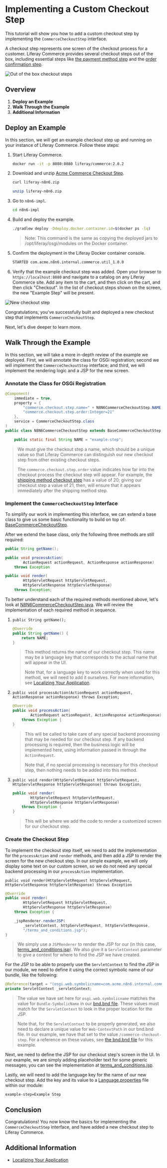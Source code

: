# Implementing a Custom Checkout Step

This tutorial will show you how to add a custom checkout step by implementing the `CommerceCheckoutStep` interface.

A checkout step represents one screen of the checkout process for a customer. Liferay Commerce provides several checkout steps out of the box, including essential steps like [the payment method step](https://github.com/liferay/com-liferay-commerce/blob/2.0.2/commerce-checkout-web/src/main/java/com/liferay/commerce/checkout/web/internal/util/PaymentMethodCommerceCheckoutStep.java) and the [order confirmation step](https://github.com/liferay/com-liferay-commerce/blob/2.0.2/commerce-checkout-web/src/main/java/com/liferay/commerce/checkout/web/internal/util/OrderConfirmationCommerceCheckoutStep.java).

![Out of the box checkout steps](./images/01.png "Out of the box checkout steps")

## Overview

1. **Deploy an Example**
1. **Walk Through the Example**
1. **Additional Information**

## Deploy an Example

In this section, we will get an example checkout step up and running on your instance of Liferay Commerce. Follow these steps:

1. Start Liferay Commerce.

    ```bash
    docker run -it -p 8080:8080 liferay/commerce:2.0.2
    ```

1. Download and unzip [Acme Commerce Checkout Step](./liferay-n8n6.zip).

    ```bash
    curl liferay-n8n6.zip
    ```

    ```bash
    unzip liferay-n8n6.zip
    ```

1. Go to `n8n6-impl`.

    ```bash
    cd n8n6-impl
    ```

1. Build and deploy the example.

    ```bash
    ./gradlew deploy -Ddeploy.docker.container.id=$(docker ps -lq)
    ```

    >Note: This command is the same as copying the deployed jars to /opt/liferay/osgi/modules on the Docker container.

1. Confirm the deployment in the Liferay Docker container console.

    ```bash
    STARTED com.acme.n8n6.internal.commerce.util_1.0.0
    ```

1. Verify that the example checkout step was added. Open your browser to `https://localhost:8080` and navigate to a catalog on any Liferay Commerce site. Add any item to the cart, and then click on the cart, and then click "Checkout". In the list of checkout steps shown on the screen, the new "Example Step" will be present.

![New checkout step](./images/02.png "New checkout step")

Congratulations, you've successfully built and deployed a new checkout step that implements `CommerceCheckoutStep`.

Next, let's dive deeper to learn more.

## Walk Through the Example

In this section, we will take a more in-depth review of the example we deployed. First, we will annotate the class for OSGi registration; second we will implement the `CommerceCheckoutStep` interface; and third, we will implement the rendering logic and a JSP for the new screen.

### Annotate the Class for OSGi Registration

```java
@Component(
    immediate = true,
    property = {
        "commerce.checkout.step.name=" + N8N6CommerceCheckoutStep.NAME,
        "commerce.checkout.step.order:Integer=21"
    },
    service = CommerceCheckoutStep.class
)
public class N8N6CommerceCheckoutStep extends BaseCommerceCheckoutStep {

    public static final String NAME = "example-step";
```

> We must give the checkout step a name, which should be a unique value so that Liferay Commerce can distinguish our new checkout step from other existing checkout steps.
>
> The `commerce.checkout.step.order` value indicates how far into the checkout process the checkout step will appear. For example, the [shipping method checkout step](https://github.com/liferay/com-liferay-commerce/blob/2.0.2/commerce-checkout-web/src/main/java/com/liferay/commerce/checkout/web/internal/util/ShippingMethodCommerceCheckoutStep.java) has a value of 20; giving our checkout step a value of 21, then, will ensure that it appears immediately after the shipping method step.

### Implement the `CommerceCheckoutStep` Interface

To simplify our work in implementing this interface, we can extend a base class to give us some basic functionality to build on top of: [BaseCommerceCheckoutStep](https://github.com/liferay/com-liferay-commerce/blob/2.0.2/commerce-api/src/main/java/com/liferay/commerce/util/BaseCommerceCheckoutStep.java).

After we extend the base class, only the following three methods are still required:

```java
public String getName();
```

```java
public void processAction(
        ActionRequest actionRequest, ActionResponse actionResponse)
    throws Exception
```

```java
public void render(
        HttpServletRequest httpServletRequest,
        HttpServletResponse httpServletResponse)
    throws Exception;
```

To better understand each of the required methods mentioned above, let's look at [N8N6CommerceCheckoutStep.java](./liferay-n8n6.zip/n8n6-impl/src/main/java/com/acme/n8n6/internal/commerce/checkout/step/N8N6CommerceCheckoutStep.java). We will review the implementation of each required method in sequence.

1. `public String getName();`

    ```java
    @Override
    public String getName() {
        return NAME;
    }
    ```

    > This method returns the name of our checkout step. This name may be a language key that corresponds to the actual name that will appear in the UI.
    >
    > Note that, for a language key to work correctly when used for this method, we will need to add it ourselves. For more information, see [Localizing Your Application](https://help.liferay.com/hc/en-us/articles/360018168251-Localizing-Your-Application).

1. `public void processAction(ActionRequest actionRequest, ActionResponse actionResponse) throws Exception;`

    ```java
    @Override
    public void processAction(
            ActionRequest actionRequest, ActionResponse actionResponse)
        throws Exception {
    }
    ```

    > This will be called to take care of any special backend processing that may be needed for our checkout step. If any backend processing is required, then the business logic will be implemented here, using information passed in through the `ActionRequest`.
    >
    > Note that, if no special processing is necessary for this checkout step, then nothing needs to be added into this method.

1. `public void render(HttpServletRequest httpServletRequest, HttpServletResponse httpServletResponse) throws Exception;`

    ```java
    public void render(
            HttpServletRequest httpServletRequest,
            HttpServletResponse httpServletResponse)
        throws Exception {
    }
    ```

    > This will be where we add the code to render a customized screen for our checkout step.

### Create the Checkout Step

To implement the checkout step itself, we need to add the implementation for the `processAction` and `render` methods, and then add a JSP to render the screen for the new checkout step. In our simple example, we will only display some text on our custom screen, so we do not need any special backend processing in our `processAction` implementation.

`public void render(HttpServletRequest httpServletRequest, HttpServletResponse httpServletResponse) throws Exception`

```java
@Override
public void render(
        HttpServletRequest httpServletRequest,
        HttpServletResponse httpServletResponse)
    throws Exception {

    _jspRenderer.renderJSP(
        _servletContext, httpServletRequest, httpServletResponse,
        "/terms_and_conditions.jsp");
}
```

> We simply use a `JSPRenderer` to render the JSP for our (in this case, [terms_and_conditions.jsp](./liferay-n8n6.zip/n8n6-impl/src/main/resources/META-INF/resources/terms_and_conditions.jsp)). We also give it a `ServletContext` parameter to give a context for where to find the JSP we have created.

For the JSP to be able to properly use the `ServletContext` to find the JSP in our module, we need to define it using the correct symbolic name of our bundle, like the following:

```java
@Reference(target = "(osgi.web.symbolicname=com.acme.n8n6.internal.commerce.util)")
private ServletContext _servletContext;
```

> The value we have set here for `osgi.web.symbolicname` matches the value for `Bundle-SymbolicName` in our [bnd.bnd file](./liferay-n8n6.zip/n8n6-impl/bnd.bnd). These values must match for the `ServletContext` to look in the proper location for the JSP.
>
> Note that, for the `ServletContext` to be properly generated, we also need to declare a unique value for `Web-ContextPath` in our bnd.bnd file. In our example, we have that set to the value `/commerce-checkout-step`. For a reference on these values, see [the bnd.bnd file](./liferay-n8n6.zip/n8n6-impl/bnd.bnd) for this example.

Next, we need to define the JSP for our checkout step's screen in the UI. In our example, we are simply adding placeholder text for some generic messages; you can see the implementation at [terms_and_conditions.jsp](./liferay-n8n6.zip/n8n6-impl/src/main/resources/META-INF/resources/terms_and_conditions.jsp).

Lastly, we will need to add the language key for the name of our new checkout step. Add the key and its value to a [Language.properties](./liferay-n8n6.zip/n8n6-impl/src/main/resources/content/Language.properties) file within our module:

```
example-step=Example Step
```

## Conclusion

Congratulations! You now know the basics for implementing the `CommerceCheckoutStep` interface, and have added a new checkout step to Liferay Commerce.

## Additional Information

* [Localizing Your Application](https://help.liferay.com/hc/en-us/articles/360018168251-Localizing-Your-Application)
